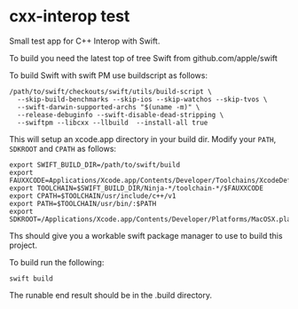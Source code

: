 # cxx-interop test
Small test app for C++ Interop with Swift.

To build you need the latest top of tree Swift from github.com/apple/swift

To build Swift with swift PM use buildscript as follows:

```
/path/to/swift/checkouts/swift/utils/build-script \
  --skip-build-benchmarks --skip-ios --skip-watchos --skip-tvos \
  --swift-darwin-supported-archs "$(uname -m)" \
  --release-debuginfo --swift-disable-dead-stripping \
  --swiftpm --libcxx --llbuild  --install-all true
```

This will setup an xcode.app directory in your build dir. Modify your `PATH`,
`SDKROOT` and `CPATH` as follows:

```
export SWIFT_BUILD_DIR=/path/to/swift/build
export FAUXXCODE=Applications/Xcode.app/Contents/Developer/Toolchains/XcodeDefault.xctoolchain
export TOOLCHAIN=$SWIFT_BUILD_DIR/Ninja-*/toolchain-*/$FAUXXCODE
export CPATH=$TOOLCHAIN/usr/include/c++/v1
export PATH=$TOOLCHAIN/usr/bin/:$PATH
export SDKROOT=/Applications/Xcode.app/Contents/Developer/Platforms/MacOSX.platform/Developer/SDKs/MacOSX.sdk
```

Ths should give you a workable swift package manager to use to build this project.

To build run the following:

```
swift build
```

The runable end result should be in the .build directory.

